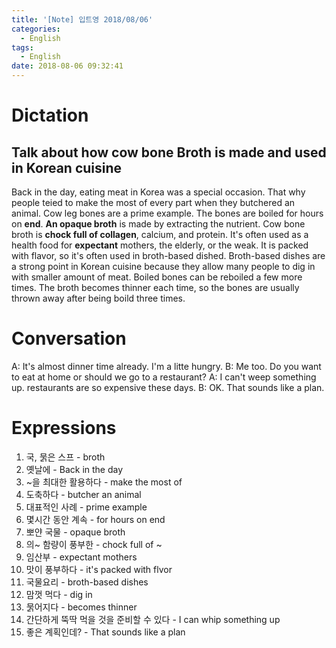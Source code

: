 ```yaml
---
title: '[Note] 입트영 2018/08/06'
categories:
  - English
tags:
  - English
date: 2018-08-06 09:32:41
---
```


# Dictation
## Talk about how cow bone Broth is made and used in Korean cuisine
Back in the day, eating meat in Korea was a special occasion. That why people teied to make the most of every part when they butchered an animal. Cow leg bones are a prime example. The bones are boiled for hours on **end**. **An opaque broth** is made by extracting the nutrient. Cow bone broth is **chock full of collagen**, calcium, and protein. It's often used as a health food for **expectant** mothers, the elderly, or the weak. It is packed with flavor, so it's often used in broth-based dished. Broth-based dishes are a strong point in Korean cuisine because they allow many people to dig in with smaller amount of meat. Boiled bones can be reboiled a few more times. The broth becomes thinner each time, so the bones are usually thrown away after being boild three times.

# Conversation
A: It's almost dinner time already. I'm a litte hungry.
B: Me too. Do you want to eat at home or should we go to a restaurant?
A: I can't weep something up. restaurants are so expensive these days.
B: OK. That sounds like a plan.

# Expressions
1. 국, 묽은 스프 - broth
2. 옛날에 - Back in the day
3. ~을 최대한 활용하다 - make the most of 
4. 도축하다 - butcher an animal
5. 대표적인 사례 - prime example
6. 몇시간 동안 계속 - for hours on end
7. 뽀얀 국물 - opaque broth
8. 의~ 함량이 풍부한 - chock full of ~
9. 임산부 - expectant mothers
10. 맛이 풍부하다 - it's packed with flvor
11. 국물요리 - broth-based dishes
12. 맘껏 먹다 - dig in
13. 묽어지다 - becomes thinner
14. 간단하게 뚝딱 먹을 것을 준비할 수 있다 - I can whip something up
15. 좋은 계획인데? - That sounds like a plan